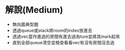 # 解說(Medium)


* 無向圖典型題
* 透過queue或stack將room的index放進去
* 透過vec當作進過的房間有進去過為ture並將其mark起來
* 直到全部queue清空並檢查看看vec有沒有房間沒去過